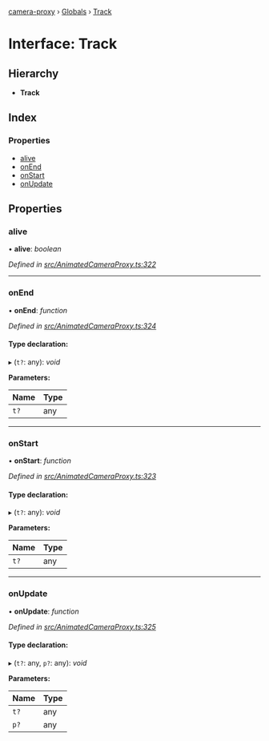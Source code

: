 [camera-proxy](../README.md) › [Globals](../globals.md) › [Track](track.md)

# Interface: Track

## Hierarchy

* **Track**

## Index

### Properties

* [alive](track.md#alive)
* [onEnd](track.md#onend)
* [onStart](track.md#onstart)
* [onUpdate](track.md#onupdate)

## Properties

###  alive

• **alive**: *boolean*

*Defined in [src/AnimatedCameraProxy.ts:322](https://github.com/alibaba/camera-proxy/blob/f61f39b/src/AnimatedCameraProxy.ts#L322)*

___

###  onEnd

• **onEnd**: *function*

*Defined in [src/AnimatedCameraProxy.ts:324](https://github.com/alibaba/camera-proxy/blob/f61f39b/src/AnimatedCameraProxy.ts#L324)*

#### Type declaration:

▸ (`t?`: any): *void*

**Parameters:**

Name | Type |
------ | ------ |
`t?` | any |

___

###  onStart

• **onStart**: *function*

*Defined in [src/AnimatedCameraProxy.ts:323](https://github.com/alibaba/camera-proxy/blob/f61f39b/src/AnimatedCameraProxy.ts#L323)*

#### Type declaration:

▸ (`t?`: any): *void*

**Parameters:**

Name | Type |
------ | ------ |
`t?` | any |

___

###  onUpdate

• **onUpdate**: *function*

*Defined in [src/AnimatedCameraProxy.ts:325](https://github.com/alibaba/camera-proxy/blob/f61f39b/src/AnimatedCameraProxy.ts#L325)*

#### Type declaration:

▸ (`t?`: any, `p?`: any): *void*

**Parameters:**

Name | Type |
------ | ------ |
`t?` | any |
`p?` | any |
